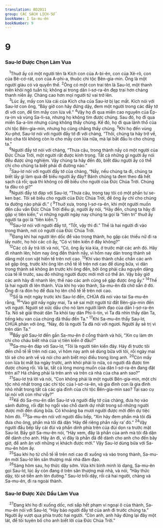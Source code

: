 ```yaml
---
translation: BD2011
group: CÁC SÁCH LỊCH-SỬ
bookName: I Sa-mu-ên 
bookNumber: 9
---
```


<div class="title"><h1>9</h1><h3>Sau-lơ Ðược Chọn Làm Vua</h3></div>
<span class="verse 1sa_9_1"> <sup>1</sup>Thuở ấy có một người tên là Kích con của A-bi-ên, con của Xê-rô, con của Bê-cơ-rát, con của A-phi-a, thuộc chi tộc Bên-gia-min. Ông là một người giàu có và quyền thế. </span>
<span class="verse 1sa_9_2"><sup>2</sup>Ông có một con trai tên là Sau-lơ, một thanh niên khôi ngô tuấn tú; không ai trong dân I-sơ-ra-ên đẹp trai hơn chàng thanh niên ấy. Chàng cao hơn mọi người từ vai trở lên.<br/></span>
<span class="verse 1sa_9_3"> <sup>3</sup>Lúc ấy, mấy con lừa cái của Kích cha của Sau-lơ bị lạc mất. Kích nói với Sau-lơ con ông, “Bây giờ con hãy đứng dậy, đem một người trong các đầy tớ đi với con, để tìm mấy con lừa về.” </span>
<span class="verse 1sa_9_4"><sup>4</sup>Vậy họ đi qua miền cao nguyên của Ép-ra-im và vùng Sa-li-sa, nhưng họ không tìm được chúng. Sau đó, họ đi qua miền Sa-a-lim nhưng cũng không thấy chúng. Kế đó, họ đi qua lãnh thổ của chi tộc Bên-gia-min, nhưng họ cũng chẳng thấy chúng. </span>
<span class="verse 1sa_9_5"><sup>5</sup>Khi họ đến vùng Xu-phơ, Sau-lơ nói với người đầy tớ đi với chàng, “Thôi, chúng ta hãy trở về, kẻo cha tôi không còn lo cho mấy con lừa nữa, mà lại bắt đầu lo cho chúng ta.”<br/></span>
<span class="verse 1sa_9_6"> <sup>6</sup>Người đầy tớ nói với chàng, “Thưa cậu, trong thành nầy có một người của Ðức Chúa Trời, một người rất được kính trọng. Tất cả những gì người ấy nói đều được ứng nghiệm. Vậy chúng ta hãy đến đó, biết đâu người ấy có thể chỉ cho chúng ta biết phải đi đường nào.”<br/></span>
<span class="verse 1sa_9_7"> <sup>7</sup>Sau-lơ nói với người đầy tớ của chàng, “Nầy, nếu chúng ta đi, chúng ta biết lấy gì làm quà để biếu người ấy đây? Bánh chúng ta đem theo đã hết sạch cả rồi; quà thì không có để biếu cho người của Ðức Chúa Trời. Chúng ta đâu có gì?”<br/></span>
<span class="verse 1sa_9_8"> <sup>8</sup>Người đầy tớ đáp với Sau-lơ, “Thưa cậu, trong tay tôi có một phần tư se-ken bạc. Tôi sẽ biếu cho người của Ðức Chúa Trời, để ông ấy chỉ cho chúng ta đường nào phải đi.” (</span>
<span class="verse 1sa_9_9"><sup>9</sup>Thuở xưa, trong I-sơ-ra-ên, khi một người muốn đến cầu vấn Ðức Chúa Trời điều gì, người ấy nói, “Hãy đến, chúng ta hãy đi gặp vị tiên kiến,” vì những người ngày nay chúng ta gọi là “tiên tri” thuở ấy người ta gọi là “tiên kiến.”)<br/></span>
<span class="verse 1sa_9_10"> <sup>10</sup>Sau-lơ nói với người đầy tớ, “Tốt, vậy thì đi.” Thế là hai người đi vào trong thành, nơi có người của Ðức Chúa Trời.<br/></span>
<span class="verse 1sa_9_11"> <sup>11</sup>Ðang khi hai người lên dốc để vào trong thành, họ gặp các thiếu nữ đi ra lấy nước, họ hỏi các cô ấy, “Có vị tiên kiến ở đây không?”<br/></span>
<span class="verse 1sa_9_12"> <sup>12</sup>Các cô ấy trả lời và nói, “Có, ông ấy kia kìa, ở trước mặt các anh đó. Hãy đi nhanh lên; hôm nay ông đến thành nầy, vì hôm nay dân trong thành sẽ dâng một con vật hiến tế trên nơi cao. </span>
<span class="verse 1sa_9_13"><sup>13</sup>Khi vào thành chắc chắn các anh sẽ gặp ông, trước khi ông lên chỗ tế lễ trên nơi cao để dùng bữa, vì dân trong thành sẽ không ăn trước khi ông đến, bởi ông phải cầu nguyện dâng của tế lễ trước, sau đó những người được mời mới có thể ăn. Vậy bây giờ các anh hãy đi nhanh lên; thế nào các anh cũng sẽ gặp được ông ấy.” </span>
<span class="verse 1sa_9_14"><sup>14</sup>Thế là hai người đi lên thành. Vừa khi họ vào thành, Sa-mu-ên đã chờ sẵn ở đó. Ông đi ra đón họ để đưa họ lên chỗ tế lễ trên nơi cao.<br/></span>
<span class="verse 1sa_9_15"> <sup>15</sup>Số là một ngày trước khi Sau-lơ đến, CHÚA đã nói vào tai Sa-mu-ên rằng, </span>
<span class="verse 1sa_9_16"><sup>16</sup>“Vào giờ nầy ngày mai, Ta sẽ sai một người từ đất Bên-gia-min đến với ngươi. Ngươi sẽ xức dầu cho nó làm người lãnh đạo của dân I-sơ-ra-ên Ta. Nó sẽ giải thoát dân Ta khỏi tay dân Phi-li-tin, vì Ta đã nhìn thấy dân Ta, tiếng kêu van của chúng đã thấu đến Ta.” </span>
<span class="verse 1sa_9_17"><sup>17</sup>Khi Sa-mu-ên thấy Sau-lơ, CHÚA phán với ông, “Này, đó là người Ta đã nói với ngươi. Người ấy sẽ trị vì trên dân Ta.”<br/></span>
<span class="verse 1sa_9_18"> <sup>18</sup>Bấy giờ Sau-lơ đến gần Sa-mu-ên ở cổng thành và hỏi, “Xin cụ làm ơn chỉ cho cháu biết nhà của vị tiên kiến ở đâu?”<br/></span>
<span class="verse 1sa_9_19"> <sup>19</sup>Sa-mu-ên đáp với Sau-lơ, “Tôi là người tiên kiến đây. Hãy đi trước tôi đến chỗ tế lễ trên nơi cao, vì hôm nay anh sẽ dùng bữa với tôi, rồi ngày mai tôi sẽ cho anh về và nói cho anh biết mọi điều trong lòng anh. </span>
<span class="verse 1sa_9_20"><sup>20</sup>Còn mấy con lừa bị mất ba ngày trước, anh khỏi phải lo nữa, có người đã được tìm được chúng rồi. Vả lại, tất cả lòng mong muốn của dân I-sơ-ra-ên đang đặt trên ai? Há chẳng phải là trên anh và trên cả nhà của cha anh sao?”<br/></span>
<span class="verse 1sa_9_21"> <sup>21</sup>Sau-lơ trả lời và nói, “Con không phải là một người Bên-gia-min, một chi tộc nhỏ nhất trong các chi tộc của I-sơ-ra-ên, và gia đình con là gia đình nhỏ nhất trong tất cả các gia đình của chi tộc Bên-gia-min sao? Tại sao cụ lại nói với con như vậy?”<br/></span>
<span class="verse 1sa_9_22"> <sup>22</sup>Kế đó Sa-mu-ên dẫn Sau-lơ và người đầy tớ của chàng, đưa họ vào sảnh đường, rồi đặt họ ngồi vào chỗ danh dự nhất trong số những người được mời đến dùng bữa. Có khoảng ba mươi người được mời đến dự tiệc hôm đó. </span>
<span class="verse 1sa_9_23"><sup>23</sup>Sa-mu-ên nói với người đầu bếp, “Xin hãy đem phần mà tôi đã đưa cho ông, phần mà tôi đã dặn ‘Hãy để riêng phần nầy ra’ đó.” </span>
<span class="verse 1sa_9_24"><sup>24</sup>Vậy người đầu bếp lấy cái đùi và phần dính phía trên của đùi dọn ra trước mặt Sau-lơ. Bấy giờ Sa-mu-ên nói, “Hãy xem, đây là phần của anh mà tôi đã dặn để dành cho anh. Hãy ăn đi, vì đây là phần đã để dành cho anh cho đến bây giờ, để anh ăn với những vị khách được mời.” Vậy Sau-lơ dùng bữa với Sa-mu-ên hôm ấy.<br/></span>
<span class="verse 1sa_9_25"> <sup>25</sup>Sau khi họ từ chỗ tế lễ trên nơi cao đi xuống và vào trong thành, Sa-mu-ên mời Sau-lơ lên sân thượng mái nhà đàm đạo.<br/></span>
<span class="verse 1sa_9_26"> <sup>26</sup>Sáng hôm sau, họ thức dậy sớm. Vừa khi bình minh ló dạng, Sa-mu-ên gọi Sau-lơ, lúc ấy còn đang ở trên sân thượng mái nhà, và nói, “Hãy thức dậy, tôi sẽ tiễn anh lên đường.” Sau-lơ trỗi dậy, rồi cả hai người, chàng và Sa-mu-ên, đi ra ngoài thành.<br/></span>
<div class="title"><h3>Sau-lơ Ðược Xức Dầu Làm Vua</h3></div>
<span class="verse 1sa_9_27"> <sup>27</sup>Ðang khi họ đi xuống dốc, nơi sắp hết phạm vi ngoại ô của thành, Sa-mu-ên nói với Sau-lơ, “Hãy bảo người đầy tớ của anh đi trước chúng ta.” Người ấy vượt qua phía trước hai người. “Còn anh, anh hãy đứng lại đây một lát, để tôi tuyên bố cho anh biết lời của Ðức Chúa Trời.”<br/></span>
